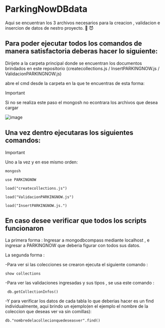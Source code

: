 # ParkingNowDBdata
Aqui se encuentran los 3 archivos necesarios para la creacion , validacion e insercion de datos de nestro proyecto. :disguised_face: :smiling_imp:




Para poder ejecutar todos los comandos de manera satisfactoria deberas hacer lo siguiente: 
--
Dirijete a la carpeta principal donde se encuentran los documentos brindados en este repositorio (createcollections.js / InsertPARKINGNOW.js / ValidacionPARKINGNOW.js)

abre el cmd desde la carpeta en la que te encuentras
de esta forma:
> [!IMPORTANT]
>Si no se realiza este paso el mongosh no econtrara los archivos que desea cargar


![image](https://github.com/LowMathzzz/ParkingNowDBdata/assets/104606795/6413c4f2-bd2e-4167-a1d8-4903cf3b0c53)

Una vez dentro ejecutaras los siguientes comandos:
--
>[!IMPORTANT]
>Uno a la vez y en ese mismo orden: 

```
mongosh

use PARKINGNOW  

load("createcollections.js")

load("ValidacionPARKINGNOW.js")

load("InsertPARKINGNOW.js.")
```

En caso desee verificar que todos los scripts funcionaron
--
La primera forma : Ingresar a mongodbcompass mediante localhost , e ingresar a PARKINGNOW que deberia figurar con todos sus datos.

La segunda forma :

-Para ver si las colecciones se crearon ejecuta el siguiente comando :   
```
show collections
```

-Para ver las validaciones ingresadas y sus tipos , se usa este comando : 
```
 db.getCollectionInfos()
```

 -Y para verificar los datos de cada tabla lo que deberias hacer es un find individualmente, aqui brindo un ejemplo(en el ejemplo el nombre de la coleccion que deseas ver  va sin comillas): 
``` 
db."nombredelacollecionquedeseasver".find()
```


